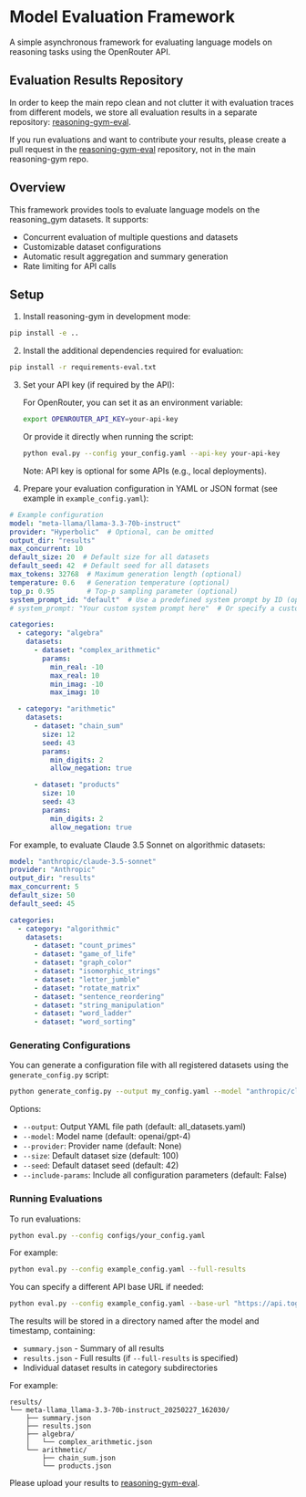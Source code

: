 # Model Evaluation Framework

A simple asynchronous framework for evaluating language models on reasoning tasks using the OpenRouter API.

## Evaluation Results Repository

In order to keep the main repo clean and not clutter it with evaluation traces from different models, we store all evaluation results in a separate repository: [reasoning-gym-eval](https://github.com/open-thought/reasoning-gym-eval).

If you run evaluations and want to contribute your results, please create a pull request in the [reasoning-gym-eval](https://github.com/open-thought/reasoning-gym-eval) repository, not in the main reasoning-gym repo.

## Overview

This framework provides tools to evaluate language models on the reasoning_gym datasets. It supports:
- Concurrent evaluation of multiple questions and datasets
- Customizable dataset configurations
- Automatic result aggregation and summary generation
- Rate limiting for API calls

## Setup

1. Install reasoning-gym in development mode:
```bash
pip install -e ..
```

2. Install the additional dependencies required for evaluation:
```bash
pip install -r requirements-eval.txt
```

3. Set your API key (if required by the API):

   For OpenRouter, you can set it as an environment variable:
   ```bash
   export OPENROUTER_API_KEY=your-api-key
   ```

   Or provide it directly when running the script:
   ```bash
   python eval.py --config your_config.yaml --api-key your-api-key
   ```

   Note: API key is optional for some APIs (e.g., local deployments).


4. Prepare your evaluation configuration in YAML or JSON format (see example in `example_config.yaml`):

```yaml
# Example configuration
model: "meta-llama/llama-3.3-70b-instruct"
provider: "Hyperbolic"  # Optional, can be omitted
output_dir: "results"
max_concurrent: 10
default_size: 20  # Default size for all datasets
default_seed: 42  # Default seed for all datasets
max_tokens: 32768  # Maximum generation length (optional)
temperature: 0.6   # Generation temperature (optional)
top_p: 0.95        # Top-p sampling parameter (optional)
system_prompt_id: "default"  # Use a predefined system prompt by ID (optional)
# system_prompt: "Your custom system prompt here"  # Or specify a custom system prompt directly

categories:
  - category: "algebra"
    datasets:
      - dataset: "complex_arithmetic"
        params:
          min_real: -10
          max_real: 10
          min_imag: -10
          max_imag: 10

  - category: "arithmetic"
    datasets:
      - dataset: "chain_sum"
        size: 12
        seed: 43
        params:
          min_digits: 2
          allow_negation: true

      - dataset: "products"
        size: 10
        seed: 43
        params:
          min_digits: 2
          allow_negation: true
```

For example, to evaluate Claude 3.5 Sonnet on algorithmic datasets:

```yaml
model: "anthropic/claude-3.5-sonnet"
provider: "Anthropic"
output_dir: "results"
max_concurrent: 5
default_size: 50
default_seed: 45

categories:
  - category: "algorithmic"
    datasets:
      - dataset: "count_primes"
      - dataset: "game_of_life"
      - dataset: "graph_color"
      - dataset: "isomorphic_strings"
      - dataset: "letter_jumble"
      - dataset: "rotate_matrix"
      - dataset: "sentence_reordering"
      - dataset: "string_manipulation"
      - dataset: "word_ladder"
      - dataset: "word_sorting"
```

### Generating Configurations

You can generate a configuration file with all registered datasets using the `generate_config.py` script:

```bash
python generate_config.py --output my_config.yaml --model "anthropic/claude-3.5-sonnet" --provider "Anthropic" --size 50 --seed 42
```

Options:
- `--output`: Output YAML file path (default: all_datasets.yaml)
- `--model`: Model name (default: openai/gpt-4)
- `--provider`: Provider name (default: None)
- `--size`: Default dataset size (default: 100)
- `--seed`: Default dataset seed (default: 42)
- `--include-params`: Include all configuration parameters (default: False)

### Running Evaluations

To run evaluations:

```bash
python eval.py --config configs/your_config.yaml
```

For example:

```bash
python eval.py --config example_config.yaml --full-results
```

You can specify a different API base URL if needed:

```bash
python eval.py --config example_config.yaml --base-url "https://api.together.xyz/v1" --api-key "your-together-api-key"
```


The results will be stored in a directory named after the model and timestamp, containing:
- `summary.json` - Summary of all results
- `results.json` - Full results (if `--full-results` is specified)
- Individual dataset results in category subdirectories

For example:
```
results/
└── meta-llama_llama-3.3-70b-instruct_20250227_162030/
    ├── summary.json
    ├── results.json
    ├── algebra/
    │   └── complex_arithmetic.json
    └── arithmetic/
        ├── chain_sum.json
        └── products.json
```

Please upload your results to [reasoning-gym-eval](https://github.com/open-thought/reasoning-gym-eval).
